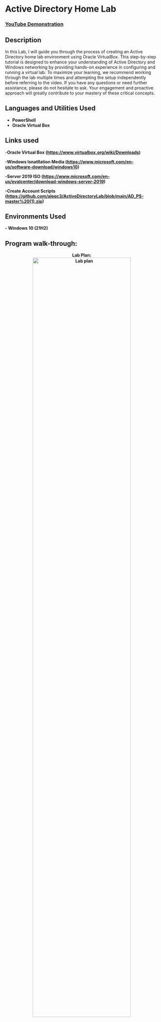 <h1>Active Directory Home Lab</h1>

 ### [YouTube Demonstration](https://youtu.be/7e)

<h2>Description</h2>
In this Lab, I will guide you through the process of creating an Active Directory home lab environment using Oracle VirtualBox. This step-by-step tutorial is designed to enhance your understanding of Active Directory and Windows networking by providing hands-on experience in configuring and running a virtual lab. To maximize your learning, we recommend working through the lab multiple times and attempting the setup independently before referring to the video. If you have any questions or need further assistance, please do not hesitate to ask. Your engagement and proactive approach will greatly contribute to your mastery of these critical concepts.
<br />


<h2>Languages and Utilities Used</h2>

- <b>PowerShell</b> 
- <b>Oracle Virtual Box</b>

<h2>Links used</h2>

-<b>Oracle Virtual Box <b> (https://www.virtualbox.org/wiki/Downloads)
 
-<b>Windows Isnatllation Media <b> (https://www.microsoft.com/en-us/software-download/windows10)

-<b>Server 2019 ISO <b> (https://www.microsoft.com/en-us/evalcenter/download-windows-server-2019)

-<b>Create Account Scripts <b> (https://github.com/aleqc3/ActiveDirectoryLab/blob/main/AD_PS-master%20(1).zip)

<h2>Environments Used </h2>
- <b>Windows 10</b> (21H2)

<h2>Program walk-through:</h2>

<p align="center">
Lab Plan: <br/>
<img src="https://imgur.com/BM4kXVV.png" height="80%" width="80%" alt="Lab plan"/>
<br /> Here are the steps we’re going to take for the project:

-Download and Install Oracle VirtualBox: This will be our platform for running virtual machines.

-Obtain Windows 10 and Server 2019 ISOs: We’ll use these to install the operating systems on two separate VMs.

-Create the Domain Controller VM: Set up this VM with Server 2019, configure it with two network adapters—one for internet access and one for a private network connecting to the clients.

-Install and Configure Server 2019: Install the OS, assign IP addresses (with the internal network set manually and the external network handled by your home router), name the server, and set up Active Directory.

-Configure Routing and DHCP: Ensure that clients on the private network can access the internet through the domain controller and configure DHCP to automatically assign IP addresses to new VMs.

-Run a PowerShell Script: Execute a script to create a thousand users in Active Directory and review the script to understand its functionality.

-Create and Configure the Client VM: Install Windows 10 on a new VM, name it Client1, join it to the domain, and log in using one of the domain accounts.

By following these steps, we will set up a basic Windows networking environment with Active Directory.

<p align="center">
Download and Install Oracle VirtualBox: <br/>
<img src="https://imgur.com/uM2qtIy.png" height="80%" width="80%" alt="Download and Install Oracle VirtualBox"/>
<br /> For the project, start by downloading VirtualBox. Use the link in the description to access the download page, select the appropriate version for your operating system (Windows or Mac), and install it. Once VirtualBox is installed, download and install the Extension Pack from the same page—it should be easy to find. After completing these installations, proceed to the next step as outlined in the description.




<!--
 ```diff
- text in red
+ text in green
! text in orange
# text in gray
@@ text in purple (and bold)@@
```
--!>
